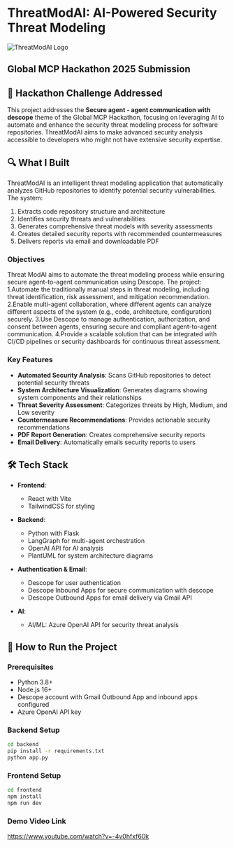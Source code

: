 # ThreatModAI: AI-Powered Security Threat Modeling

![ThreatModAI Logo](https://via.placeholder.com/200x50?text=ThreatModAI)

## Global MCP Hackathon 2025 Submission


## 🎯 Hackathon Challenge Addressed

This project addresses the **Secure agent - agent communication with descope** theme of the Global MCP Hackathon, focusing on leveraging AI to automate and enhance the security threat modeling process for software repositories. ThreatModAI aims to make advanced security analysis accessible to developers who might not have extensive security expertise.

## 🔍 What I Built

ThreatModAI is an intelligent threat modeling application that automatically analyzes GitHub repositories to identify potential security vulnerabilities. The system:

1. Extracts code repository structure and architecture
2. Identifies security threats and vulnerabilities
3. Generates comprehensive threat models with severity assessments
4. Creates detailed security reports with recommended countermeasures
5. Delivers reports via email and downloadable PDF

### Objectives
Threat ModAI aims to automate the threat modeling process while ensuring secure agent-to-agent communication using Descope. The project:
1.Automate the traditionally manual steps in threat modeling, including threat identification, risk assessment, and mitigation recommendation.
2.Enable multi-agent collaboration, where different agents can analyze different aspects of the system (e.g., code, architecture, configuration) securely.
3.Use Descope to manage authentication, authorization, and consent between agents, ensuring secure and compliant agent-to-agent communication.
4.Provide a scalable solution that can be integrated with CI/CD pipelines or security dashboards for continuous threat assessment.
### Key Features

- **Automated Security Analysis**: Scans GitHub repositories to detect potential security threats
- **System Architecture Visualization**: Generates diagrams showing system components and their relationships
- **Threat Severity Assessment**: Categorizes threats by High, Medium, and Low severity
- **Countermeasure Recommendations**: Provides actionable security recommendations
- **PDF Report Generation**: Creates comprehensive security reports
- **Email Delivery**: Automatically emails security reports to users

## 🛠️ Tech Stack

- **Frontend**:
  - React with Vite
  - TailwindCSS for styling

- **Backend**:
  - Python with Flask
  - LangGraph for multi-agent orchestration
  - OpenAI API for AI analysis
  - PlantUML for system architecture diagrams

- **Authentication & Email**:
  - Descope for user authentication
  - Descope Inbound Apps for secure communication with descope
  - Descope Outbound Apps for email delivery via Gmail API

- **AI**:
  - AI/ML: Azure OpenAI API for security threat analysis

## 🚀 How to Run the Project

### Prerequisites
- Python 3.8+
- Node.js 16+
- Descope account with Gmail Outbound App and inbound apps configured
- Azure OpenAI API key

### Backend Setup
```bash
cd backend
pip install -r requirements.txt
python app.py
```

### Frontend Setup
```bash
cd frontend
npm install
npm run dev
```
### Demo Video Link
https://www.youtube.com/watch?v=-4v0hfxf60k

